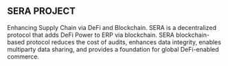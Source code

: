## SERA PROJECT

Enhancing Supply Chain via DeFi and Blockchain. SERA is a decentralized protocol that adds DeFi Power to ERP via blockchain. SERA blockchain-based protocol reduces the cost of audits, enhances data integrity, enables multiparty data sharing, and provides a foundation for global DeFi-enabled commerce.
